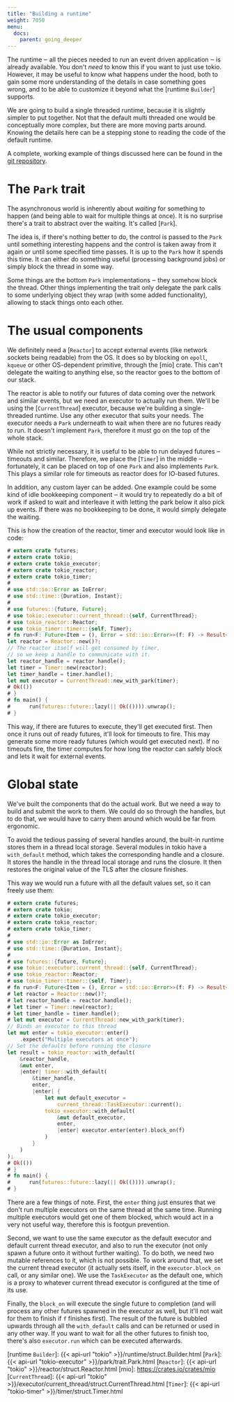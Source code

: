 ```yaml
---
title: "Building a runtime"
weight: 7050
menu:
  docs:
    parent: going_deeper
---
```


The runtime ‒ all the pieces needed to run an event driven application ‒ is already available. You don't *need* to know this if you want to just use tokio. However, it may be useful to know what happens under the hood, both to gain some more understanding of the details in case something goes wrong, and to be able to customize it beyond what the [runtime `Builder`] supports.

We are going to build a single threaded runtime, because it is slightly simpler to put together. Not that the default multi threaded one would be conceptually more complex, but there are more moving parts around. Knowing the details here can be a stepping stone to reading the code of the default runtime.

A complete, working example of things discussed here can be found in the [git repository](https://github.com/tokio-rs/tokio/tree/master/examples/manual-runtime.rs).

# The `Park` trait

The asynchronous world is inherently about *waiting* for something to happen (and being able to wait for multiple things at once). It is no surprise there's a trait to abstract over the waiting. It's called [`Park`].

The idea is, if there's nothing better to do, the control is passed to the `Park` until something interesting happens and the control is taken away from it again or until some specified time passes. It is up to the `Park` how it spends this time. It can either do something useful (processing background jobs) or simply block the thread in some way.

Some things are the bottom `Park` implementations ‒ they somehow block the thread. Other things implementing the trait only delegate the park calls to some underlying object they wrap (with some added functionality), allowing to stack things onto each other.

# The usual components

We definitely need a [`Reactor`] to accept external events (like network sockets being readable) from the OS. It does so by blocking on `epoll`, `kqueue` or other OS-dependent primitive, through the [mio] crate. This can't delegate the waiting to anything else, so the reactor goes to the bottom of our stack.

The reactor is able to notify our futures of data coming over the network and similar events, but we need an executor to actually run them. We'll be using the [`CurrentThread`] executor, because we're building a single-threaded runtime. Use any other executor that suits your needs. The executor needs a `Park` underneath to wait when there are no futures ready to run. It doesn't implement `Park`, therefore it must go on the top of the whole stack.

While not strictly necessary, it is useful to be able to run delayed futures ‒ timeouts and similar. Therefore, we place the [`Timer`] in the middle ‒ fortunately, it can be placed on top of one `Park` and also implements `Park`. This plays a similar role for timeouts as reactor does for IO-based futures.

In addition, any custom layer can be added. One example could be some kind of idle bookkeeping component ‒ it would try to repeatedly do a bit of work if asked to wait and interleave it with letting the park below it also pick up events. If there was no bookkeeping to be done, it would simply delegate the waiting.

This is how the creation of the reactor, timer and executor would look like in code:

```rust
# extern crate futures;
# extern crate tokio;
# extern crate tokio_executor;
# extern crate tokio_reactor;
# extern crate tokio_timer;
#
# use std::io::Error as IoError;
# use std::time::{Duration, Instant};
#
# use futures::{future, Future};
# use tokio::executor::current_thread::{self, CurrentThread};
# use tokio_reactor::Reactor;
# use tokio_timer::timer::{self, Timer};
# fn run<F: Future<Item = (), Error = std::io::Error>>(f: F) -> Result<(), std::io::Error> {
let reactor = Reactor::new()?;
// The reactor itself will get consumed by timer,
// so we keep a handle to communicate with it.
let reactor_handle = reactor.handle();
let timer = Timer::new(reactor);
let timer_handle = timer.handle();
let mut executor = CurrentThread::new_with_park(timer);
# Ok(())
# }
# fn main() {
#      run(futures::future::lazy(|| Ok(()))).unwrap();
# }
```

This way, if there are futures to execute, they'll get executed first. Then once it runs out of ready futures, it'll look for timeouts to fire. This may generate some more ready futures (which would get executed next). If no timeouts fire, the timer computes for how long the reactor can safely block and lets it wait for external events.

# Global state

We've built the components that do the actual work. But we need a way to build and submit the work to them. We could do so through the handles, but to do that, we would have to carry them around which would be far from ergonomic.

To avoid the tedious passing of several handles around, the built-in runtime stores them in a thread local storage. Several modules in tokio have a `with_default` method, which takes the corresponding handle and a closure. It stores the handle in the thread local storage and runs the closure. It then restores the original value of the TLS after the closure finishes.

This way we would run a future with all the default values set, so it can freely use them:

```rust
# extern crate futures;
# extern crate tokio;
# extern crate tokio_executor;
# extern crate tokio_reactor;
# extern crate tokio_timer;
#
# use std::io::Error as IoError;
# use std::time::{Duration, Instant};
#
# use futures::{future, Future};
# use tokio::executor::current_thread::{self, CurrentThread};
# use tokio_reactor::Reactor;
# use tokio_timer::timer::{self, Timer};
# fn run<F: Future<Item = (), Error = std::io::Error>>(f: F) -> Result<(), std::io::Error> {
# let reactor = Reactor::new()?;
# let reactor_handle = reactor.handle();
# let timer = Timer::new(reactor);
# let timer_handle = timer.handle();
# let mut executor = CurrentThread::new_with_park(timer);
// Binds an executor to this thread
let mut enter = tokio_executor::enter()
    .expect("Multiple executors at once");
// Set the defaults before running the closure
let result = tokio_reactor::with_default(
    &reactor_handle,
    &mut enter,
    |enter| timer::with_default(
        &timer_handle,
        enter,
        |enter| {
            let mut default_executor =
                current_thread::TaskExecutor::current();
            tokio_executor::with_default(
                &mut default_executor,
                enter,
                |enter| executor.enter(enter).block_on(f)
            )
        }
    )
);
# Ok(())
# }
# fn main() {
#      run(futures::future::lazy(|| Ok(()))).unwrap();
# }
```

There are a few things of note. First, the `enter` thing just ensures that we don't run multiple executors on the same thread at the same time. Running multiple executors would get one of them blocked, which would act in a very not useful way, therefore this is footgun prevention.

Second, we want to use the same executor as the default executor and default current thread executor, and also to run the executor (not only spawn a future onto it without further waiting). To do both, we need two mutable references to it, which is not possible. To work around that, we set the current thread executor (it actually sets itself, in the `executor.block_on` call, or any similar one). We use the `TaskExecutor` as the default one, which is a proxy to whatever current thread executor is configured at the time of its use.

Finally, the `block_on` will execute the single future to completion (and will process any other futures spawned in the executor as well, but it'll not wait for them to finish if `f` finishes first). The result of the future is bubbled upwards through all the `with_default` calls and can be returned or used in any other way. If you want to wait for all the other futures to finish too, there's also `executor.run` which can be executed afterwards.

[runtime `Builder`]: {{< api-url "tokio" >}}/runtime/struct.Builder.html
[`Park`]: {{< api-url "tokio-executor" >}}/park/trait.Park.html
[`Reactor`]: {{< api-url "tokio" >}}/reactor/struct.Reactor.html
[mio]: https://crates.io/crates/mio
[`CurrentThread`]: {{< api-url "tokio" >}}/executor/current_thread/struct.CurrentThread.html
[`Timer`]: {{< api-url "tokio-timer" >}}/timer/struct.Timer.html
